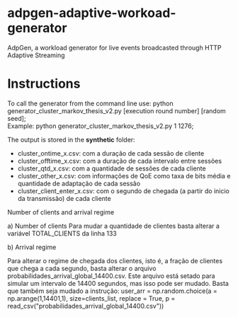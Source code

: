 # adpgen-adaptive-workoad-generator
AdpGen, a workload generator for live events broadcasted through HTTP Adaptive Streaming

<h1>Instructions</h1>
To call the generator from the command line use: python generator_cluster_markov_thesis_v2.py [execution round number] [random seed];<br />
Example: python generator_cluster_markov_thesis_v2.py 1 1276;<br />

<p>
The output is stored in the <b>synthetic</b> folder:
<ul>
<li>cluster_ontime_x.csv: com a duração de cada sessão de cliente</li>
<li>cluster_offtime_x.csv: com a duração de cada intervalo entre sessões</li>
<li>cluster_qtd_x.csv: com a quantidade de sessões de cada cliente</li>
<li>cluster_other_x.csv: com informações de QoE como taxa de bits média e quantidade de adaptação de cada sessão</li>
<li>cluster_client_enter_x.csv: com o segundo de chegada (a partir do inicio da transmissão) de cada cliente</li>
</ul>
</p>
  
<u1>Number of clients and arrival regime</u1>

a) Number of clients
Para mudar a quantidade de clientes basta alterar a variável TOTAL_CLIENTS da linha 133

b) Arrival regime

Para alterar o regime de chegada dos clientes, isto é, a fração de clientes que chega a cada segundo, basta alterar o arquivo probabilidades_arrival_global_14400.csv. 
Este arquivo está setado para simular um intervalo de 14400 segundos, mas isso pode ser mudado. Basta que também seja mudado a instrução:
user_arr = np.random.choice(a = np.arange(1,14401,1), size=clients_list, replace = True, p = read_csv("probabilidades_arrival_global_14400.csv"))
